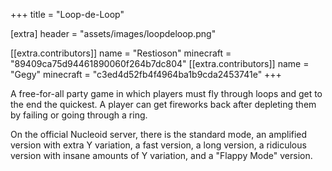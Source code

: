 +++
title = "Loop-de-Loop"

[extra]
header = "assets/images/loopdeloop.png"

[[extra.contributors]]
name = "Restioson"
minecraft = "89409ca75d94461890060f264b7dc804"
[[extra.contributors]]
name = "Gegy"
minecraft = "c3ed4d52fb4f4964ba1b9cda2453741e"
+++

A free-for-all party game in which players must fly through loops and get to the end the quickest. A player can get fireworks back after depleting them by failing or going through a ring. 

On the official Nucleoid server, there is the standard mode, an amplified version with extra Y variation, a fast version, a long version, a ridiculous version with insane amounts of Y variation, and a "Flappy Mode" version. 